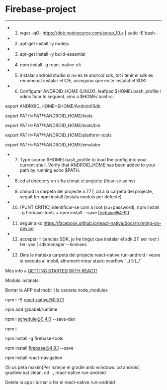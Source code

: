 # Firebase-project
------


+ 1) wget -qO- https://deb.nodesource.com/setup_10.x | sudo -E bash -

+ 2) apt-get install -y nodejs

+ 3) apt-get install -y build-essential

+ 4) npm install -g react-native-cli

+ 5) instalar android studio si no es te android sdk, tot i tenir el sdk es recomenat instalar el IDE, assegurar que es te instalat el SDK!

+ 6) Configurar ANDROID_HOME (LINUX), leafpad $HOME/.bash_profile i adins ficar lo següent, sino a $HOME/.bashrc:


export ANDROID_HOME=$HOME/Android/Sdk

export PATH=$PATH:$ANDROID_HOME/tools

export PATH=$PATH:$ANDROID_HOME/tools/bin

export PATH=$PATH:$ANDROID_HOME/platform-tools

export PATH=$PATH:$ANDROID_HOME/emulator


+ 7) Type source $HOME/.bash_profile to load the config into your current shell. Verify that ANDROID_HOME has been added to your path by running echo $PATH.

+ 8) cd al directory on s'ha clonat el projecte (ficar-se adins)

+ 9) chmod la carpeta del projecte a 777, cd a la carpeta del projecte, seguit fer npm install (instala moduls per defecte)

+ 10) (PUNT CRITIC) identificar-se com a root (su+password), npm install -g firebase-tools + npm install --save firebase@4-9.1

+ 11)  seguir aixo <https://facebook.github.io/react-native/docs/running-on-device>

+ 12) acceptar llicencies SDK, jo he tingut que instalar el sdk 27. ser root i fer: yes | sdkmanager --licenses

+ 13) Dins la mateixa carpeta del projecte react-native run-android i veure si executa al mobil, altrament mirar stack-overflow ¯\_(ツ)_/¯


Més info a [GETTING STARTED WITH REACT!](https://facebook.github.io/react-native/docs/getting-started.html)


Moduls instalats:


Borrar la APP del mobil i la carpeta node_modules

npm i -S react-native@0.57.1

npm add @babel/runtime

npm i schedule@0.4.0 --save-dev

npm i

npm install -g firebase-tools

npm install  firebase@4.9.1 --save

npm install react-navigation

(Si us peta maxim)Per natejar el gradle amb windows: cd android, gradlew.bat clean, cd .., react-native run-android

Delete la app i tornar a fer el react-native run-android




